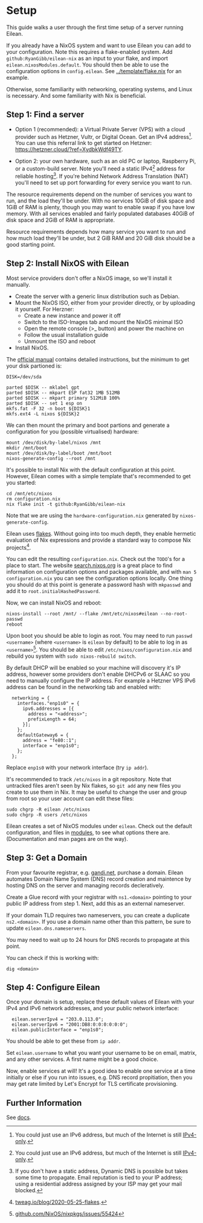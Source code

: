 
# Setup

This guide walks a user through the first time setup of a server running Eilean.

If you already have a NixOS system and want to use Eilean you can add to your configuration.
Note this requires a flake-enabled system.
Add `github:RyanGibb/eilean-nix` as an input to your flake, and import `eilean.nixosModules.default`.
You should then be able to use the configuration options in `config.eilean`.
See [../template/flake.nix](../template/flake.nix) for an example.

Otherwise, some familiarity with networking, operating systems, and Linux is necessary.
And some familiarity with Nix is beneficial.

## Step 1: Find a server

- Option 1 (recommended): a Virtual Private Server (VPS) with a cloud provider such as Hetzner, Vultr, or Digital Ocean. Get an IPv4 address[^1].
You can use this referral link to get started on Hetzner: https://hetzner.cloud/?ref=XydbkWdf49TY.

- Option 2: your own hardware, such as an old PC or laptop, Raspberry Pi, or a custom-build server.
Note you'll need a static IPv4[^1] address for reliable hosting[^2]. If you're behind Network Address Translation (NAT) you'll need to set up port forwarding for every service you want to run.

The resource requirements depend on the number of services you want to run, and the load they'll be under.
With no services 10GiB of disk space and 1GiB of RAM is plenty, though you may want to enable swap if you have low memory.
With all services enabled and fairly populated databases 40GiB of disk space and 2GiB of RAM is appropriate.

[^1]: You could just use an IPv6 address, but much of the Internet is still [IPv4-only](https://stats.labs.apnic.net/ipv6).

[^2]: If you don't have a static address, Dynamic DNS is possible but takes some time to propagate. Email reputation is tied to your IP address; using a residential address assigned by your ISP may get your mail blocked.

Resource requirements depends how many service you want to run and how much load they'll be under, but 2 GiB RAM and 20 GiB disk should be a good starting point.

## Step 2: Install NixOS with Eilean

Most service providers don't offer a NixOS image, so we'll install it manually.

- Create the server with a generic linux distribution such as Debian.
- Mount the NixOS ISO, either from your provider directly, or by uploading it yourself. For Herzner:
    - Create a new instance and power it off
    - Switch to the ISO-Images tab and mount the NixOS minimal ISO
    - Open the remote console (>_ button) and power the machine on
    - Follow the usual installation guide
    - Unmount the ISO and reboot
- Install NixOS.

The [official manual](https://nixos.org/manual/nixos/stable/index.html#sec-installation-manual) contains detailed instructions, but the minimum to get your disk partioned is:
```
DISK=/dev/sda

parted $DISK -- mklabel gpt
parted $DISK -- mkpart ESP fat32 1MB 512MB
parted $DISK -- mkpart primary 512MiB 100%
parted $DISK -- set 1 esp on
mkfs.fat -F 32 -n boot ${DISK}1
mkfs.ext4 -L nixos ${DISK}2
```

We can then mount the primary and boot partions and generate a configuration for you (possible virtualised) hardware:
```
mount /dev/disk/by-label/nixos /mnt
mkdir /mnt/boot
mount /dev/disk/by-label/boot /mnt/boot
nixos-generate-config --root /mnt
```

It's possible to install Nix with the default configuration at this point.
However, Eilean comes with a simple template that's recommended to get you started:
```
cd /mnt/etc/nixos
rm configuration.nix
nix flake init -t github:RyanGibb/eilean-nix
```

Note that we are using the `hardware-configuration.nix` generated by `nixos-generate-config`.

Eilean uses [flakes](https://www.tweag.io/blog/2020-05-25-flakes/).
Without going into too much depth, they enable hermetic evaluation of Nix expressions and provide a standard way to compose Nix projects[^3].

[^3]: [tweag.io/blog/2020-05-25-flakes](https://www.tweag.io/blog/2020-05-25-flakes/).

You can edit the resulting `configuration.nix`.
Check out the `TODO`'s for a place to start.
The website [search.nixos.org](https://search.nixos.org/) is a great place to find information on configuration options and packages available, and with `man 5 configuration.nix` you can see the configuration options locally.
One thing you should do at this point is generate a password hash with `mkpasswd` and add it to `root.initialHashedPassword`.

Now, we can install NixOS and reboot:
```
nixos-install --root /mnt/ --flake /mnt/etc/nixos#eilean --no-root-passwd
reboot
```

Upon boot you should be able to login as root.
You may need to run `passwd <username>` (where `<username>` is `eilean` by default) to be able to log in as `<username>`[^4].
You should be able to edit `/etc/nixos/configuration.nix` and rebuild you system with `sudo nixos-rebuild switch`.

[^4]: [github.com/NixOS/nixpkgs/issues/55424](https://github.com/NixOS/nixpkgs/issues/55424)

By default DHCP will be enabled so your machine will discovery it's IP address, however some providers don't enable DHCPv6 or SLAAC so you need to manually configure the IP address.
For example a Hetzner VPS IPv6 address can be found in the networking tab and enabled with:
```
  networking = {
    interfaces."enp1s0" = {
      ipv6.addresses = [{
        address = "<address>";
        prefixLength = 64;
      }];
    };
    defaultGateway6 = {
      address = "fe80::1";
      interface = "enp1s0";
    };
  };
```

Replace `enp1s0` with your network interface (try `ip addr`).

It's recommended to track `/etc/nixos` in a git repository.
Note that untracked files aren't seen by Nix flakes, so `git add` any new files you create to use them in Nix.
It may be useful to change the user and group from root so your user account can edit these files:
```
sudo chgrp -R eilean /etc/nixos
sudo chgrp -R users /etc/nixos
```

Eilean creates a set of NixOS modules under `eilean`.
Check out the default configuration, and files in [modules](../modules/), to see what options there are.
(Documentation and man pages are on the way).

## Step 3: Get a Domain

From your favourite registrar, e.g. [gandi.net](https://www.gandi.net/), purchase a domain.
Eilean automates Domain Name System (DNS) record creation and maintence by hosting DNS on the server and managing records decleratively.

Create a Glue record with your registrar with `ns1.<domain>` pointing to your public IP address from step 1.
Next, add this as an external nameserver.

If your domain TLD requires two nameservers, you can create a duplicate `ns2.<domain>`.
If you use a domain name other than this pattern, be sure to update `eilean.dns.nameservers`.

You may need to wait up to 24 hours for DNS records to propagate at this point.

You can check if this is working with:
```
dig <domain>
```

## Step 4: Configure Eilean

Once your domain is setup, replace these default values of Eilean with your IPv4 and IPv6 network addresses, and your public network interface:
```
  eilean.serverIpv4 = "203.0.113.0";
  eilean.serverIpv6 = "2001:DB8:0:0:0:0:0:0";
  eilean.publicInterface = "enp1s0";
```

You should be able to get these from `ip addr`.

Set `eilean.username` to what you want your username to be on email, matrix, and any other services.
A first name might be a good choice.

Now, enable services at will!
It's a good idea to enable one service at a time initially or else if you run into issues, e.g. DNS record propitiation, then you may get rate limited by Let's Encrypt for TLS certificate provisioning.

## Further Information 

See [docs](../docs/).
